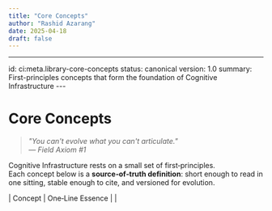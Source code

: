 ```yaml
---
title: "Core Concepts"
author: "Rashid Azarang"
date: 2025-04-18
draft: false
---
```


---
id: ci:meta.library-core-concepts
status: canonical
version: 1.0
summary: First-principles concepts that form the foundation of Cognitive Infrastructure
---<!-- migrated from knowledge-base repo on 2025-04 -->



# Core Concepts

> *"You can't evolve what you can't articulate."*  
> *— Field Axiom #1*

Cognitive Infrastructure rests on a small set of first‑principles.  
Each concept below is a **source‑of‑truth definition**: short enough to read in one sitting, stable enough to cite, and versioned for evolution.

| Concept | One‑Line Essence |
|